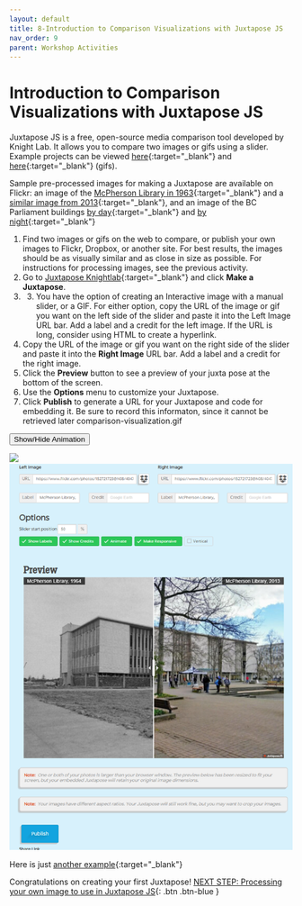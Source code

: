 ```yaml
---
layout: default
title: 8-Introduction to Comparison Visualizations with Juxtapose JS
nav_order: 9
parent: Workshop Activities
---
```

# Introduction to Comparison Visualizations with Juxtapose JS

Juxtapose JS is a free, open-source media comparison tool developed by Knight Lab. It allows you  to compare two images or gifs using a slider. Example projects can be viewed [here](https://goo.gl/KTswQq){:target="_blank"} and [here](https://goo.gl/awt47y){:target="_blank"} (gifs). 

Sample pre-processed images for making a Juxtapose are available on Flickr: an image of the [McPherson Library in 1963](https://www.flickr.com/photos/152721723@N08/40478805172/in/photostream/){:target="_blank"} and a [similar image from 2013](https://www.flickr.com/photos/152721723@N08/40478806912/){:target="_blank"}, and an image of the BC Parliament buildings [by day](https://www.flickr.com/photos/152721723@N08/39488549515/in/photostream/){:target="_blank"} and [by night](https://www.flickr.com/photos/152721723@N08/39674455174/){:target="_blank"} 

1. Find two images or gifs on the web to compare, or publish your own images to Flickr, Dropbox, or another site. For best results, the images should be as visually similar and as close in size as possible. For instructions for processing images, see the previous activity.
2. Go to [Juxtapose Knightlab](https://juxtapose.knightlab.com/){:target="_blank"} and click **Make a Juxtapose**.
3. 3.	You have the option of creating an Interactive image with a manual slider, or a GIF. For either option, copy the URL of the image or gif you want on the left side of the slider and paste it into the Left Image URL bar. Add a label and a credit for the left image. If the URL is long, consider using HTML to create a hyperlink.
4. Copy the URL of the image or gif you want on the right side of the slider and paste it into the **Right Image** URL bar. Add a label and a credit for the right image.
5. Click the **Preview** button to see a preview of your juxta pose at the bottom of the screen.
6. Use the **Options** menu to customize your Juxtapose.
7. Click **Publish** to generate a URL for your Juxtapose and code for embedding it. Be sure to record this informaton, since it cannot be retrieved later
comparison-visualization.gif

<button onclick="toggle('gif1')">Show/Hide Animation</button>
<div id="gif1">
      <img src="images/comparison-visualization.gif"> <br>
     </div> 
     
<img src="images/juxatapose-compare.png">

Here is just [another example](https://onlineacademiccommunity.uvic.ca/dsc/2018/03/05/visualizing-mr-darcy-with-juxtapose-js/){:target="_blank"}

   Congratulations on creating your first Juxtapose!
[NEXT STEP: Processing your own image to use in Juxtapose JS](comparison.html){: .btn .btn-blue }

<script>  

    function toggle(input) {
        var x = document.getElementById(input);
        if (x.style.display === "none") {
            x.style.display = "block";
        } else {
            x.style.display = "none";
        }
    }
</script>
